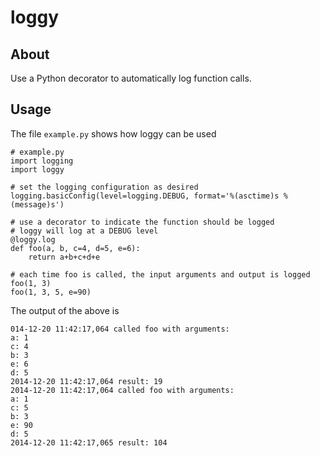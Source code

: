 loggy
=====

## About
Use a Python decorator to automatically log function calls.


## Usage

The file `example.py` shows how loggy can be used

```
# example.py
import logging
import loggy

# set the logging configuration as desired
logging.basicConfig(level=logging.DEBUG, format='%(asctime)s %(message)s')

# use a decorator to indicate the function should be logged
# loggy will log at a DEBUG level
@loggy.log
def foo(a, b, c=4, d=5, e=6):
    return a+b+c+d+e

# each time foo is called, the input arguments and output is logged
foo(1, 3)
foo(1, 3, 5, e=90)
```

The output of the above is

```
014-12-20 11:42:17,064 called foo with arguments:
a: 1
c: 4
b: 3
e: 6
d: 5
2014-12-20 11:42:17,064 result: 19
2014-12-20 11:42:17,064 called foo with arguments:
a: 1
c: 5
b: 3
e: 90
d: 5
2014-12-20 11:42:17,065 result: 104
```